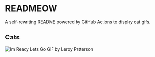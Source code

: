 # READMEOW

A self-rewriting README powered by GitHub Actions to display cat gifs.

## Cats

![Im Ready Lets Go GIF by Leroy Patterson](https://media3.giphy.com/media/CjmvTCZf2U3p09Cn0h/200.gif?cid=9acd02dar4s054dtk7trjygemrz2q1myp64lmis5ig8dsksl&ep=v1_gifs_search&rid=200.gif&ct=g)
